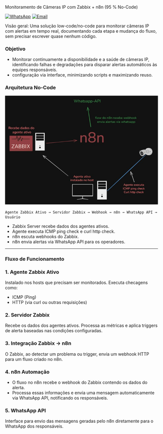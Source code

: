 Monitoramento de Câmeras IP com Zabbix + n8n (95 % No-Code)

[![WhatsApp](https://img.shields.io/badge/WhatsApp-25D366?logo=whatsapp&logoColor=white)](https://wa.me/5515996122003)
[![Email](https://img.shields.io/badge/Email-D14836?logo=gmail&logoColor=white)](mailto:jhony.de.almeida@gmail.com)

Visão geral:
Uma solução low-code/no-code para monitorar câmeras IP com alertas em tempo real, documentando cada etapa e mudança do fluxo, sem precisar escrever quase nenhum código.

### Objetivo
- Monitorar continuamente a disponibilidade e a saúde de câmeras IP, identificando falhas e degradações para disparar alertas automáticos às equipes responsáveis.
- configuração via interface, minimizando scripts e maximizando reuso.

### Arquitetura No-Code
<p align="center"> <img src="assets/arquit.jpeg" alt="Arquitetura Geral" width="700"/> </p>

```
Agente Zabbix Ativo → Servidor Zabbix → Webhook → n8n → WhatsApp API → Usuário
```
- Zabbix Server recebe dados dos agentes ativos.
- Agente executa ICMP ping check e curl http check.
- n8n escuta webhooks do Zabbix.
- n8n envia alertas via WhatsApp API para os operadores.
--- 
### Fluxo de Funcionamento
### 1. Agente Zabbix Ativo
Instalado nos hosts que precisam ser monitorados.
Executa checagens como:
- ICMP (Ping)
- HTTP (via curl ou outras requisições)

### 2. Servidor Zabbix
Recebe os dados dos agentes ativos.
Processa as métricas e aplica triggers de alerta baseadas nas condições configuradas.

### 3. Integração Zabbix → n8n
O Zabbix, ao detectar um problema ou trigger, envia um webhook HTTP para um fluxo criado no n8n.

### 4. n8n Automação
- O fluxo no n8n recebe o webhook do Zabbix contendo os dados do alerta.
- Processa essas informações e envia uma mensagem automaticamente via WhatsApp API, notificando os responsáveis.

### 5. WhatsApp API
Interface para envio das mensagens geradas pelo n8n diretamente para o WhatsApp dos responsáveis.